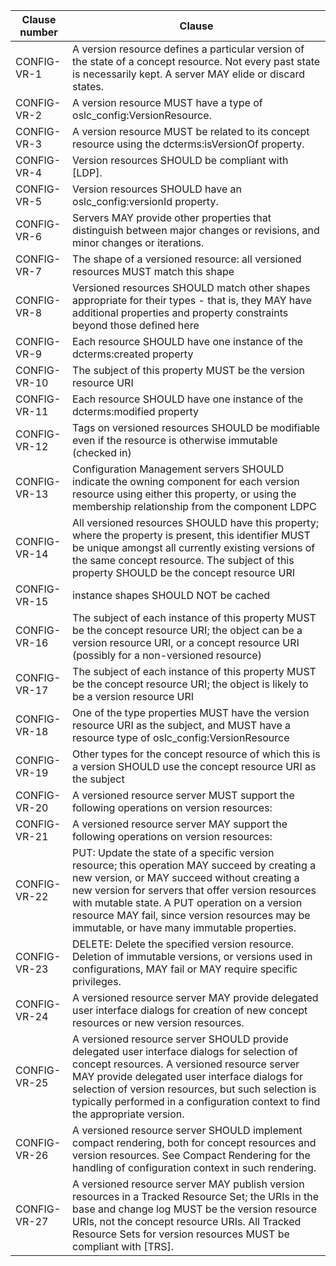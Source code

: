 | Clause number     | Clause |
| ----------- | ----------- |
| CONFIG-VR-1 |	A version resource defines a particular version of the state of a concept resource. Not every past state is necessarily kept. A server MAY elide or discard states.
CONFIG-VR-2 |	A version resource MUST have a type of oslc_config:VersionResource.
CONFIG-VR-3 |	A version resource MUST be related to its concept resource using the dcterms:isVersionOf property.
CONFIG-VR-4 |	Version resources SHOULD be compliant with [LDP].
CONFIG-VR-5 |	Version resources SHOULD have an oslc_config:versionId property.
CONFIG-VR-6 |	Servers MAY provide other properties that distinguish between major changes or revisions, and minor changes or iterations.
CONFIG-VR-7 |	The shape of a versioned resource: all versioned resources MUST match this shape
CONFIG-VR-8 |	Versioned resources SHOULD match other shapes appropriate for their types - that is, they MAY have additional properties and property constraints beyond those defined here
CONFIG-VR-9 |	Each resource SHOULD have one instance of the dcterms:created property
CONFIG-VR-10 |	The subject of this property MUST be the version resource URI
CONFIG-VR-11 |	Each resource SHOULD have one instance of the dcterms:modified property
CONFIG-VR-12 |	Tags on versioned resources SHOULD be modifiable even if the resource is otherwise immutable (checked in)
CONFIG-VR-13 |	Configuration Management servers SHOULD indicate the owning component for each version resource using either this property, or using the membership relationship from the component LDPC
CONFIG-VR-14 |	All versioned resources SHOULD have this property; where the property is present, this identifier MUST be unique amongst all currently existing versions of the same concept resource. The subject of this property SHOULD be the concept resource URI
CONFIG-VR-15 |	instance shapes SHOULD NOT be cached
CONFIG-VR-16 |	The subject of each instance of this property MUST be the concept resource URI; the object can be a version resource URI, or a concept resource URI (possibly for a non-versioned resource)
CONFIG-VR-17 |	The subject of each instance of this property MUST be the concept resource URI; the object is likely to be a version resource URI
CONFIG-VR-18 |	One of the type properties MUST have the version resource URI as the subject, and MUST have a resource type of oslc_config:VersionResource
CONFIG-VR-19 |	Other types for the concept resource of which this is a version SHOULD use the concept resource URI as the subject
CONFIG-VR-20 |	A versioned resource server MUST support the following operations on version resources:
CONFIG-VR-21 |	A versioned resource server MAY support the following operations on version resources:
CONFIG-VR-22 |	PUT: Update the state of a specific version resource; this operation MAY succeed by creating a new version, or MAY succeed without creating a new version for servers that offer version resources with mutable state. A PUT operation on a version resource MAY fail, since version resources may be immutable, or have many immutable properties.
CONFIG-VR-23 |	DELETE: Delete the specified version resource. Deletion of immutable versions, or versions used in configurations, MAY fail or MAY require specific privileges.
CONFIG-VR-24 |	A versioned resource server MAY provide delegated user interface dialogs for creation of new concept resources or new version resources.
CONFIG-VR-25 |	A versioned resource server SHOULD provide delegated user interface dialogs for selection of concept resources. A versioned resource server MAY provide delegated user interface dialogs for selection of version resources, but such selection is typically performed in a configuration context to find the appropriate version.
CONFIG-VR-26 |	A versioned resource server SHOULD implement compact rendering, both for concept resources and version resources. See Compact Rendering for the handling of configuration context in such rendering.
CONFIG-VR-27 |	A versioned resource server MAY publish version resources in a Tracked Resource Set; the URIs in the base and change log MUST be the version resource URIs, not the concept resource URIs. All Tracked Resource Sets for version resources MUST be compliant with [TRS]. 
